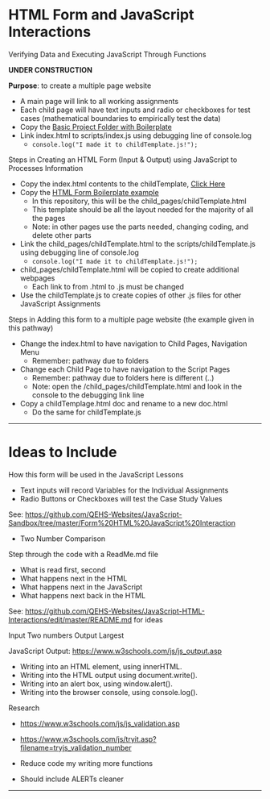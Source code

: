 # HTML Form and JavaScript Interactions
Verifying Data and Executing JavaScript Through Functions

**UNDER CONSTRUCTION**

**Purpose**: to create a multiple page website
- A main page will link to all working assignments
- Each child page will have text inputs and radio or checkboxes for test cases (mathematical boundaries to empirically test the data)
- Copy the <a href="https://github.com/MercersKitchen/CS20/tree/master/Websites/Intermediate%20Boilerplate/Basic%20Project%20Folder%20with%20Boilerplate">Basic Project Folder with Boilerplate</a>
- Link index.html to scripts/index.js using debugging line of console.log
  - ```console.log("I made it to childTemplate.js!");```

Steps in Creating an HTML Form (Input & Output) using JavaScript to Processes Information
- Copy the index.html contents to the childTemplate, <a href="https://github.com/MercersKitchen/CS20/blob/master/Websites/Intermediate%20Boilerplate/Basic%20Project%20Folder%20with%20Boilerplate/index.html">Click Here</a>
- Copy the <a href="https://github.com/MercersKitchen/CS20/tree/master/Websites/Intermediate%20Boilerplate/Basic%20Form%20Collection">HTML Form Boilerplate example</a>
  - In this repository, this will be the child_pages/childTemplate.html
  - This template should be all the layout needed for the majority of all the pages
  - Note: in other pages use the parts needed, changing coding, and delete other parts
- Link the child_pages/childTemplate.html to the scripts/childTemplate.js using debugging line of console.log
  - ```console.log("I made it to childTemplate.js!");```
- child_pages/childTemplate.html will be copied to create additional webpages
  - Each link to from .html to .js must be changed
- Use the childTemplate.js to create copies of other .js files for other JavaScript Assignments

Steps in Adding this form to a multiple page website (the example given in this pathway)
- Change the index.html to have navigation to Child Pages, Navigation Menu
  - Remember: pathway due to folders
- Change each Child Page to have navigation to the Script Pages
  - Remember: pathway due to folders here is different (..)
  - Note: open the /child_pages/childTemplate.html and look in the console to the debugging link line
- Copy a childTemplage.html doc and rename to a new doc.html
  - Do the same for childTemplate.js

---

# Ideas to Include

How this form will be used in the JavaScript Lessons
- Text inputs will record Variables for the Individual Assignments
- Radio Buttons or Checkboxes will test the Case Study Values

See: https://github.com/QEHS-Websites/JavaScript-Sandbox/tree/master/Form%20HTML%20JavaScript%20Interaction
- Two Number Comparison

Step through the code with a ReadMe.md file
- What is read first, second
- What happens next in the HTML
- What happens next in the JavaScript
- What happens next back in the HTML

See: https://github.com/QEHS-Websites/JavaScript-HTML-Interactions/edit/master/README.md for ideas

Input Two numbers
Output Largest

JavaScript Output: https://www.w3schools.com/js/js_output.asp
- Writing into an HTML element, using innerHTML.
- Writing into the HTML output using document.write().
- Writing into an alert box, using window.alert().
- Writing into the browser console, using console.log().

Research
- https://www.w3schools.com/js/js_validation.asp
- https://www.w3schools.com/js/tryit.asp?filename=tryjs_validation_number

- Reduce code my writing more functions
- Should include ALERTs cleaner

---
